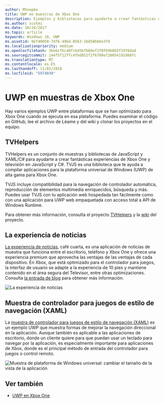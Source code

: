 ```yaml
---
author: Mtoepke
title: UWP en muestras de Xbox One
description: Ejemplos y bibliotecas para ayudarte a crear fantásticas experiencias de Xbox One y televisión.
ms.author: scotmi
ms.date: 10/26/2017
ms.topic: article
keywords: Windows 10, UWP
ms.assetid: 9ef40050-7df6-49bd-8563-1bd58bb6e3f0
ms.localizationpriority: medium
ms.openlocfilehash: 3be6cfbc40fc645bfb66ef2f0fb9b8b5f2976da8
ms.sourcegitcommit: 144f5f127fc4fbd852f2f6780ef26054192d68fc
ms.translationtype: MT
ms.contentlocale: es-ES
ms.lasthandoff: 11/02/2018
ms.locfileid: "5974038"
---
```

# <a name="uwp-on-xbox-one-samples"></a>UWP en muestras de Xbox One

Hay varios ejemplos UWP entre plataformas que se han optimizado para Xbox One cuando se ejecuta en esa plataforma. Puedes examinar el código en GitHub, lee el archivo de Léame y del wiki y clonar los proyectos en el equipo.

## <a name="tvhelpers"></a>TVHelpers

TVHelpers es un conjunto de muestras y bibliotecas de JavaScript y XAML/C# para ayudarte a crear fantásticas experiencias de Xbox One y televisión en JavaScript y C#. TVJS es una biblioteca que te ayuda a compilar aplicaciones para la plataforma universal de Windows (UWP) de alta gama para Xbox One.

TVJS incluye compatibilidad para la navegación de controlador automática, reproducción de elementos multimedia enriquecidos, búsqueda y más. Puedes usar TVJS con tu aplicación web hospedada tan fácilmente como con una aplicación para UWP web empaquetada con acceso total a API de Windows Runtime.

Para obtener más información, consulta el proyecto [TVHelpers](https://github.com/Microsoft/TVHelpers) y la [wiki](https://github.com/Microsoft/TVHelpers/wiki) del proyecto.

## <a name="the-news-experience"></a>La experiencia de noticias

[La experiencia de noticias](https://github.com/Microsoft/uwp-experiences/tree/news/apps/News), café cuarta, es una aplicación de noticias de muestra que funciona entre el escritorio, teléfono y Xbox One y ofrece una experiencia premium que aprovecha las ventajas de las ventajas de cada dispositivo. En Xbox, que está optimizado para el controlador para juegos, la interfaz de usuario se adapte a la experiencia de 10 pies y mantiene contenido en el área segura del Televisor, entre otras optimizaciones. Consulta [la entrada de blog](https://blogs.windows.com/buildingapps/2016/09/09/tailoring-your-app-for-xbox-and-the-tv-app-dev-on-xbox-series/) para obtener más información.

![La experiencia de noticias](images/samples-1.png)

## <a name="gamepad-style-navigation-xaml-sample"></a>Muestra de controlador para juegos de estilo de navegación (XAML)

La [muestra de controlador para juegos de estilo de navegación (XAML)](https://github.com/Microsoft/Windows-universal-samples/tree/master/Samples/XamlGamepadNavigation) es un ejemplo UWP que muestra formas de mejorar la navegación direccional en la aplicación. Aunque también es aplicable a las aplicaciones de escritorio, donde un cliente quiere para que puedan usar un teclado para navegar por la aplicación, es especialmente importante para aplicaciones de Xbox, donde es el principal método de entrada del controlador para juegos o control remoto.

![Muestra de plataforma de Windows universal: cambiar el tamaño de la vista de la aplicación](images/samples-2.png)

## <a name="see-also"></a>Ver también

- [UWP en Xbox One](index.md)
